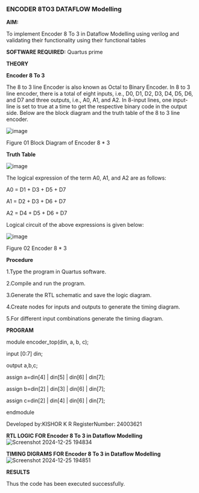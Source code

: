 ### ENCODER 8TO3 DATAFLOW Modelling

**AIM:**

To implement  Encoder 8 To 3 in Dataflow Modelling using verilog and validating their functionality using their functional tables

**SOFTWARE REQUIRED:** Quartus prime

**THEORY**

**Encoder 8 To 3**

The 8 to 3 line Encoder is also known as Octal to Binary Encoder. In 8 to 3 line encoder, there is a total of eight inputs, i.e., D0, D1, D2, D3, D4, D5, D6, and D7 and three outputs, i.e., A0, A1, and A2. In 8-input lines, one input-line is set to true at a time to get the respective binary code in the output side. Below are the block diagram and the truth table of the 8 to 3 line encoder.

![image](https://github.com/naavaneetha/ENCODER8TO3DATAFLOW/assets/154305477/0bc242c1-eb9e-4c47-afe5-30428470efc3)

Figure 01  Block Diagram of Encoder 8 * 3

**Truth Table**

![image](https://github.com/naavaneetha/ENCODER8TO3DATAFLOW/assets/154305477/35496b14-ae6e-4cd1-9abd-d6736b576575)

The logical expression of the term A0, A1, and A2 are as follows:

A0 = D1 + D3 + D5 + D7

A1 = D2 + D3 + D6 + D7

A2 = D4 + D5 + D6 + D7

Logical circuit of the above expressions is given below:

![image](https://github.com/naavaneetha/ENCODER8TO3DATAFLOW/assets/154305477/95acaee6-c873-4c75-89eb-ef09fb158053)

Figure 02  Encoder 8 * 3

**Procedure**

1.Type the program in Quartus software.

2.Compile and run the program.

3.Generate the RTL schematic and save the logic diagram.

4.Create nodes for inputs and outputs to generate the timing diagram.

5.For different input combinations generate the timing diagram.

**PROGRAM**

module encoder_top(din, a, b, c);

input [0:7] din;

output a,b,c;

assign a=din[4] | din[5] | din[6] | din[7];

assign b=din[2] | din[3] | din[6] | din[7];

assign c=din[2] | din[4] | din[6] | din[7];

endmodule


Developed by:KISHOR K R RegisterNumber: 24003621


**RTL LOGIC FOR Encoder 8 To 3 in Dataflow Modelling**
![Screenshot 2024-12-25 194834](https://github.com/user-attachments/assets/2f28cf8c-b5a1-4da4-b8fb-765562b55854)


**TIMING DIGRAMS FOR Encoder 8 To 3 in Dataflow Modelling**
![Screenshot 2024-12-25 194851](https://github.com/user-attachments/assets/527fe0aa-5465-493f-84f0-d97cb2ee7166)



**RESULTS**

Thus the code has been executed successfully.



